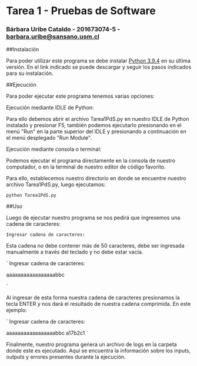 # Tarea 1 - Pruebas de Software

### Bárbara Uribe Cataldo - 201673074-5 - barbara.uribe@sansano.usm.cl

##Instalación

Para poder utilizar este programa se debe instalar [Python 3.9.4](https://www.python.org) en su última versión. En el link indicado se puede descargar y seguir los pasos indicados para su instalación.

##Ejecución

Para poder ejecutar este programa tenemos varias opciones:

Ejecución mediante IDLE de Python:

Para ello debemos abrir el archivo Tarea1PdS.py en nuestro IDLE de Python instalado y presionar F5, también podemos ejecutarlo presionando en el menú "Run" en la parte superior del IDLE y presionando a continuación en el menú desplegado "Run Module".

Ejecución mediante consola o terminal:

Podemos ejecutar el programa directamente en la consola de nuestro computador, o en la terminal de nuestro editor de código favorito.

Para ello, establecemos nuestro directorio en donde se encuentre nuestro archivo Tarea1PdS.py, luego ejecutamos:

`
python Tarea1PdS.py
`

##Uso

Luego de ejecutar nuestro programa se nos pedirá que ingresemos una cadena de caracteres:

`Ingresar cadena de caracteres: `

Esta cadena no debe contener más de 50 caracteres, debe ser ingresada manualmente a través del teclado y no debe estar vacía.

`
Ingresar cadena de caracteres:

aaaaaaaaaaaaaaaaabbc

`

Al ingresar de esta forma nuestra cadena de caracteres presionamos la tecla ENTER y nos dará el resultado de nuestra cadena comprimida. En este ejemplo:

`
Ingresar cadena de caracteres: 

aaaaaaaaaaaaaaaaabbc
a17b2c1
`

Finalmente, nuestro programa genera un archivo de logs en la carpeta donde este es ejecutado. Aquí se encuentra la información sobre los inputs, outputs y errores presentes durante la ejecución.

